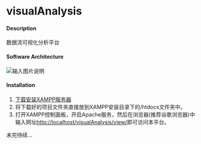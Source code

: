 # visualAnalysis

#### Description
数据流可视化分析平台

#### Software Architecture
![输入图片说明](https://images.gitee.com/uploads/images/2018/1113/002101_f9eacdf1_2141312.jpeg "实验室时间序列可视化分析平台.jpg")

#### Installation

1. [下载安装XAMPP服务器](http://note.youdao.com/noteshare?id=611a754774eb730c5f730cc3bcbadb32)
2. 将下载好的项目文件夹直接放到XAMPP安装目录下的/htdocs文件夹中。
3. 打开XAMPP控制面板，开启Apache服务，然后在浏览器(推荐谷歌浏览器)中输入网址[http://localhost/visualAnalysis/view/](http://localhost/visualAnalysis/view/)即可访问本平台。

未完待续...